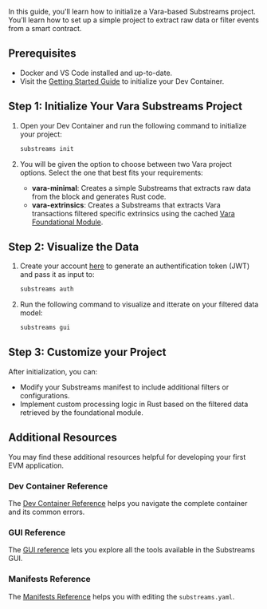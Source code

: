 In this guide, you'll learn how to initialize a Vara-based Substreams project. You’ll learn how to set up a simple project to extract raw data or filter events from a smart contract.

## Prerequisites

- Docker and VS Code installed and up-to-date.
- Visit the [Getting Started Guide](https://github.com/streamingfast/substreams-starter) to initialize your Dev Container.

## Step 1: Initialize Your Vara Substreams Project

1. Open your Dev Container and run the following command to initialize your project:
    
    ```bash
    substreams init
    ```
    
2. You will be given the option to choose between two Vara project options. Select the one that best fits your requirements:
    - **vara-minimal**: Creates a simple Substreams that extracts raw data from the block and generates Rust code.
    - **vara-extrinsics**: Creates a Substreams that extracts Vara transactions filtered specific extrinsics using the cached [Vara Foundational Module](https://substreams.dev/streamingfast/vara-common/v0.1.6).

## Step 2: Visualize the Data

1. Create your account [here](https://thegraph.market/) to generate an authentification token (JWT) and pass it as input to: 

    ```bash
    substreams auth
    ```

2. Run the following command to visualize and itterate on your filtered data model:

    ```bash
    substreams gui
    ````

## Step 3: Customize your Project 

After initialization, you can:

- Modify your Substreams manifest to include additional filters or configurations.
- Implement custom processing logic in Rust based on the filtered data retrieved by the foundational module.

## Additional Resources

You may find these additional resources helpful for developing your first EVM application.

### Dev Container Reference

The [Dev Container Reference](../references/devcontainer-ref.md) helps you navigate the complete container and its common errors. 

### GUI Reference

The [GUI reference](../references/gui.md) lets you explore all the tools available in the Substreams GUI.

### Manifests Reference

The [Manifests Reference](../references/manifests.md) helps you with editing the `substreams.yaml`.

